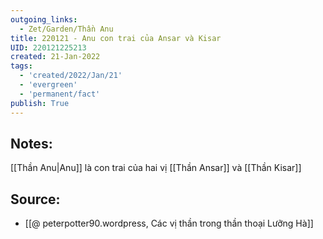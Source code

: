 ```yaml
---
outgoing_links:
  - Zet/Garden/Thần Anu
title: 220121 - Anu con trai của Ansar và Kisar
UID: 220121225213
created: 21-Jan-2022
tags:
  - 'created/2022/Jan/21'
  - 'evergreen'
  - 'permanent/fact'
publish: True
---
```

## Notes:
[[Thần Anu|Anu]] là con trai của hai vị [[Thần Ansar]] và [[Thần Kisar]]

## Source:
- [[@ peterpotter90.wordpress, Các vị thần trong thần thoại Lưỡng Hà]]

